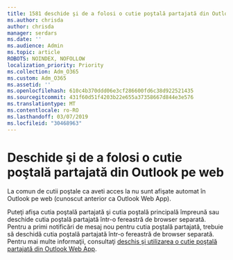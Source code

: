 ```yaml
---
title: 1581 deschide şi de a folosi o cutie poştală partajată din Outlook pe web
ms.author: chrisda
author: chrisda
manager: serdars
ms.date: ''
ms.audience: Admin
ms.topic: article
ROBOTS: NOINDEX, NOFOLLOW
localization_priority: Priority
ms.collection: Adm_O365
ms.custom: Adm_O365
ms.assetid: ''
ms.openlocfilehash: 610c4b370ddd06e3cf286600fd6c38d922521435
ms.sourcegitcommit: 431f60d51f4203b22e655a37358667d844e3e576
ms.translationtype: MT
ms.contentlocale: ro-RO
ms.lasthandoff: 03/07/2019
ms.locfileid: "30468963"
---
```

# <a name="open-and-use-a-shared-mailbox-in-outlook-on-the-web"></a>Deschide şi de a folosi o cutie poştală partajată din Outlook pe web

La comun de cutii poştale ca aveti acces la nu sunt afişate automat în Outlook pe web (cunoscut anterior ca Outlook Web App).

Puteţi afişa cutia poştală partajată şi cutia poştală principală împreună sau deschide cutia poştală partajată într-o fereastră de browser separată. Pentru a primi notificări de mesaj nou pentru cutia poştală partajată, trebuie să deschidă cutia poştală partajată într-o fereastră de browser separată. Pentru mai multe informaţii, consultaţi [deschis şi utilizarea o cutie poştală partajată din Outlook Web App](https://support.office.com/article/BC127866-42BE-4DE7-92AE-1EF2F787FD5C).